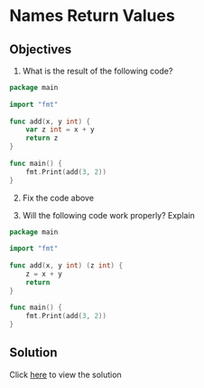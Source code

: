 # Names Return Values

## Objectives

1. What is the result of the following code?

```Go
package main
        
import "fmt"
        
func add(x, y int) {
    var z int = x + y                     
    return z
}
       
func main() {
    fmt.Print(add(3, 2))
}
```

2. Fix the code above

3. Will the following code work properly? Explain

```Go
package main
        
import "fmt"
        
func add(x, y int) (z int) {
    z = x + y                     
    return
}
       
func main() {
    fmt.Print(add(3, 2))
}
```

## Solution

Click [here](solution.md) to view the solution